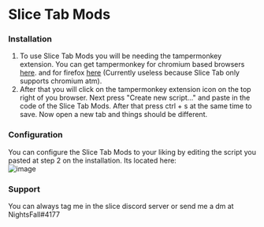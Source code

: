 # Slice Tab Mods

### Installation

1. To use Slice Tab Mods you will be needing the tampermonkey extension. You can get tampermonkey for chromium based browsers [here](https://chrome.google.com/webstore/detail/tampermonkey-beta/gcalenpjmijncebpfijmoaglllgpjagf?hl=nl). and for firefox [here](https://addons.mozilla.org/nl/firefox/addon/tampermonkey/?utm_source=addons.mozilla.org&utm_medium=referral&utm_content=search) (Currently useless because Slice Tab only supports chromium atm).
2. After that you will click on the tampermonkey extension icon on the top right of you browser. Next press "Create new script..." and paste in the code of the Slice Tab Mods. After that press ctrl + s at the same time to save. Now open a new tab and things should be different.

### Configuration

You can configure the Slice Tab Mods to your liking by editing the script you pasted at step 2 on the installation. Its located here:
<br>![image](https://user-images.githubusercontent.com/113535664/190193453-4768455a-49df-4a99-ba51-8bf6c83e415f.png)

### Support

You can always tag me in the slice discord server or send me a dm at NightsFall#4177
